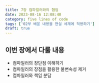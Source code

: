 ```yaml
---
title: 7장 컴파일러와의 협업
date: 2023-08-16 12:08:40
category: five lines of code
tags: ['02부 배운 내용을 현실 세계에 적용하기']
draft: true
---
```


## 이번 장에서 다룰 내용

- 컴파일러의 장단점 이해하기
- 컴파일러의 장점을 활용한 불변속성 제거
- 컴파일러와 책임 분담
